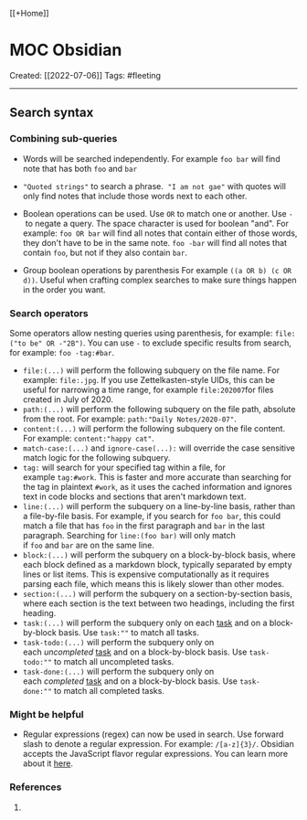 [[+Home]]

# MOC Obsidian
Created:  [[2022-07-06]]
Tags: #fleeting 

---
## Search syntax

### Combining sub-queries

-   Words will be searched independently. 
        For example `foo bar` will find note that has both `foo` and `bar` 


-   `"Quoted strings"` to search a phrase. 
         `"I am not gae"` with quotes will only find notes that include those words next to each other. 


-   Boolean operations can be used. 
        Use `OR` to match one or another. 
        Use `-` to negate a query. 
        The space character is used for boolean "and".
    For example: `foo OR bar` will find all notes that contain either of those words, they don't have to be in the same note. `foo -bar` will find all notes that contain `foo`, but not if they also contain `bar`.


-   Group boolean operations by parenthesis 
        For example `((a OR b) (c OR d))`. 
        Useful when crafting complex searches to make sure things happen in the order you want.


### Search operators
Some operators allow nesting queries using parenthesis, 
for example: `file:("to be" OR -"2B")`. 
You can use `-` to exclude specific results from search, for example: `foo -tag:#bar`.

-   `file:(...)` will perform the following subquery on the file name. For example: `file:.jpg`. If you use Zettelkasten-style UIDs, this can be useful for narrowing a time range, for example `file:202007`for files created in July of 2020.
-   `path:(...)` will perform the following subquery on the file path, absolute from the root. For example: `path:"Daily Notes/2020-07"`.
-   `content:(...)` will perform the following subquery on the file content. For example: `content:"happy cat"`.
-   `match-case:(...)` and `ignore-case(...):` will override the case sensitive match logic for the following subquery.
-   `tag:` will search for your specified tag within a file, for example `tag:#work`. This is faster and more accurate than searching for the tag in plaintext `#work`, as it uses the cached information and ignores text in code blocks and sections that aren't markdown text.
-   `line:(...)` will perform the subquery on a line-by-line basis, rather than a file-by-file basis. For example, if you search for `foo bar`, this could match a file that has `foo` in the first paragraph and `bar` in the last paragraph. Searching for `line:(foo bar)` will only match if `foo` and `bar` are on the same line.
-   `block:(...)` will perform the subquery on a block-by-block basis, where each block defined as a markdown block, typically separated by empty lines or list items. This is expensive computationally as it requires parsing each file, which means this is likely slower than other modes.
-   `section:(...)` will perform the subquery on a section-by-section basis, where each section is the text between two headings, including the first heading.
-   `task:(...)` will perform the subquery only on each [task](https://help.obsidian.md/How+to/Format+your+notes#Task%20list) and on a block-by-block basis. Use `task:""` to match all tasks.
-   `task-todo:(...)` will perform the subquery only on each _uncompleted_ [task](https://help.obsidian.md/How+to/Format+your+notes#Task%20list) and on a block-by-block basis. Use `task-todo:""` to match all uncompleted tasks.
-   `task-done:(...)` will perform the subquery only on each _completed_ [task](https://help.obsidian.md/How+to/Format+your+notes#Task%20list) and on a block-by-block basis. Use `task-done:""` to match all completed tasks.




### Might be helpful

-   Regular expressions (regex) can now be used in search. Use forward slash to denote a regular expression. For example: `/[a-z]{3}/`. Obsidian accepts the JavaScript flavor regular expressions. You can learn more about it [here](https://developer.mozilla.org/en-US/docs/Web/JavaScript/Guide/Regular_Expressions).







### References
1. 
